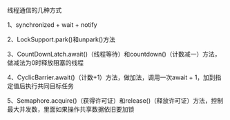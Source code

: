 线程通信的几种方式

1、synchronized + wait + notify

2、LockSupport.park()和unpark()方法

3、CountDownLatch.await()（线程等待）和countdown()（计数减一）方法，做减法为0时释放阻塞的线程

4、CyclicBarrier.await()（计数+1）方法，做加法，调用一次await + 1，加到指定值后执行共同目标任务

5、Semaphore.acquire()（获得许可证）和release()（释放许可证）方法，控制最大并发数，里面如果操作共享数据依旧要加锁